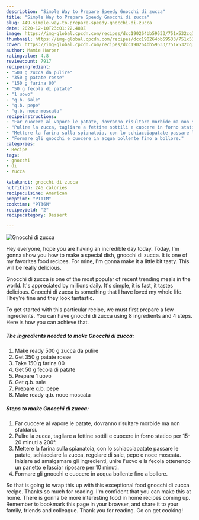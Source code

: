```yaml
---
description: "Simple Way to Prepare Speedy Gnocchi di zucca"
title: "Simple Way to Prepare Speedy Gnocchi di zucca"
slug: 449-simple-way-to-prepare-speedy-gnocchi-di-zucca
date: 2020-12-10T23:01:22.488Z
image: https://img-global.cpcdn.com/recipes/dcc190264bb59533/751x532cq70/gnocchi-di-zucca-recipe-main-photo.jpg
thumbnail: https://img-global.cpcdn.com/recipes/dcc190264bb59533/751x532cq70/gnocchi-di-zucca-recipe-main-photo.jpg
cover: https://img-global.cpcdn.com/recipes/dcc190264bb59533/751x532cq70/gnocchi-di-zucca-recipe-main-photo.jpg
author: Mamie Harper
ratingvalue: 4.8
reviewcount: 7917
recipeingredient:
- "500 g zucca da pulire"
- "350 g patate rosse"
- "150 g farina 00"
- "50 g fecola di patate"
- "1 uovo"
- "q.b. sale"
- "q.b. pepe"
- "q.b. noce moscata"
recipeinstructions:
- "Far cuocere al vapore le patate, dovranno risultare morbide ma non sfaldarsi."
- "Pulire la zucca, tagliare a fettine sottili e cuocere in forno statico per 15-20 minuti a 200°."
- "Mettere la farina sulla spianatoia, con lo schiacciapatate passare le patate, schiacciare la zucca, regolare di sale, pepe e noce moscata. Iniziare ad amalgamare gli ingredienti, unire l&#39;uovo e la fecola ottenendo un panetto e lasciar riposare per 10 minuti."
- "Formare gli gnocchi e cuocere in acqua bollente fino a bollore."
categories:
- Recipe
tags:
- gnocchi
- di
- zucca

katakunci: gnocchi di zucca 
nutrition: 246 calories
recipecuisine: American
preptime: "PT11M"
cooktime: "PT36M"
recipeyield: "2"
recipecategory: Dessert

---
```



![Gnocchi di zucca](https://img-global.cpcdn.com/recipes/dcc190264bb59533/751x532cq70/gnocchi-di-zucca-recipe-main-photo.jpg)

Hey everyone, hope you are having an incredible day today. Today, I'm gonna show you how to make a special dish, gnocchi di zucca. It is one of my favorites food recipes. For mine, I'm gonna make it a little bit tasty. This will be really delicious.

Gnocchi di zucca is one of the most popular of recent trending meals in the world. It's appreciated by millions daily. It's simple, it is fast, it tastes delicious. Gnocchi di zucca is something that I have loved my whole life. They're fine and they look fantastic.




To get started with this particular recipe, we must first prepare a few ingredients. You can have gnocchi di zucca using 8 ingredients and 4 steps. Here is how you can achieve that.

<!--inarticleads1-->

##### The ingredients needed to make Gnocchi di zucca:

1. Make ready 500 g zucca da pulire
1. Get 350 g patate rosse
1. Take 150 g farina 00
1. Get 50 g fecola di patate
1. Prepare 1 uovo
1. Get q.b. sale
1. Prepare q.b. pepe
1. Make ready q.b. noce moscata




<!--inarticleads2-->

##### Steps to make Gnocchi di zucca:

1. Far cuocere al vapore le patate, dovranno risultare morbide ma non sfaldarsi.
1. Pulire la zucca, tagliare a fettine sottili e cuocere in forno statico per 15-20 minuti a 200°.
1. Mettere la farina sulla spianatoia, con lo schiacciapatate passare le patate, schiacciare la zucca, regolare di sale, pepe e noce moscata. Iniziare ad amalgamare gli ingredienti, unire l&#39;uovo e la fecola ottenendo un panetto e lasciar riposare per 10 minuti.
1. Formare gli gnocchi e cuocere in acqua bollente fino a bollore.




So that is going to wrap this up with this exceptional food gnocchi di zucca recipe. Thanks so much for reading. I'm confident that you can make this at home. There is gonna be more interesting food in home recipes coming up. Remember to bookmark this page in your browser, and share it to your family, friends and colleague. Thank you for reading. Go on get cooking!
